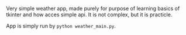 Very simple weather app, made purely for purpose of learning basics of tkinter and how acces simple api. It is not complex, but it is practicle.

App is simply run by `python weather_main.py`.
